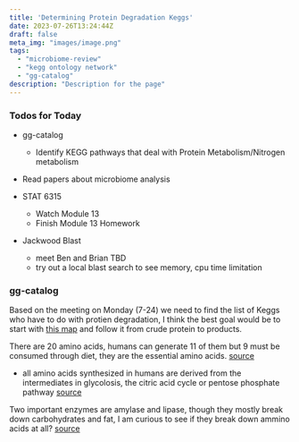 ```yaml
---
title: 'Determining Protein Degradation Keggs'
date: 2023-07-26T13:24:44Z
draft: false
meta_img: "images/image.png"
tags:
  - "microbiome-review"
  - "kegg ontology network"
  - "gg-catalog"
description: "Description for the page"
---
```


### Todos for Today

- gg-catalog
  - Identify KEGG pathways that deal with Protein Metabolism/Nitrogen metabolism
  
- Read papers about microbiome analysis

- STAT 6315
  - Watch Module 13
  - Finish Module 13 Homework
  
- Jackwood Blast
  - meet Ben and Brian TBD
  - try out a local blast search to see memory, cpu time limitation
 
### gg-catalog

Based on the meeting on Monday (7-24) we need to find the list of Keggs who have to do with protien degradation, I think the best goal would be to start with [this map](https://www.kegg.jp/kegg-bin/show_pathway?ko04974) and follow it from crude protein to products. 

There are 20 amino acids, humans can generate 11 of them but 9 must be consumed through diet, they are the essential amino acids. [source](https://www.healthline.com/health/protein-digestion)

- all amino acids synthesized in humans are derived from the intermediates in glycolosis, the citric acid cycle or pentose phosphate pathway [source](https://www.slideshare.net/SonaliGadge3/amino-acid-pathway)

Two important enzymes are amylase and lipase, though they mostly break down carbohydrates and fat, I am curious to see if they break down ammino acids at all? [source](https://www.healthline.com/health/protein-digestion)





